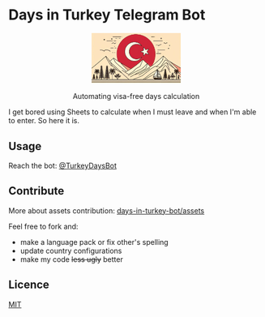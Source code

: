# Days in Turkey Telegram Bot
<div width="100%" align="center">
  <img src="https://github.com/cdtj/days-in-turkey-bot/blob/main/resources/img/chat_background.jpeg" width="35%">
  <p>Automating visa-free days calculation</p>
</div>
I get bored using Sheets to calculate when I must leave and when I'm able to enter. So here it is.

## Usage
Reach the bot: [@TurkeyDaysBot](https://t.me/TurkeyDaysBot)

## Contribute
More about assets contribution: [days-in-turkey-bot/assets](https://github.com/cdtj/days-in-turkey-bot/tree/main/pkg/assets)  
  
Feel free to fork and:  
- make a language pack or fix other's spelling
- update country configurations
- make my code ~~less ugly~~ better

## Licence
[MIT](https://opensource.org/licenses/MIT)